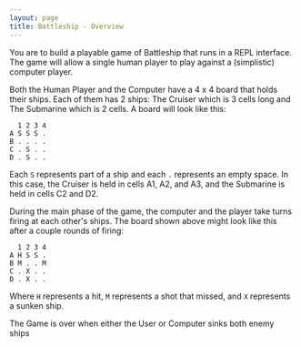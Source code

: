 ```yaml
---
layout: page
title: Battleship - Overview
---
```


You are to build a playable game of Battleship that runs in a REPL interface. The game will allow a single human player to play against a (simplistic) computer player.

Both the Human Player and the Computer have a 4 x 4 board that holds their ships. Each of them has 2 ships: The Cruiser which is 3 cells long and The Submarine which is 2 cells. A board will look like this:

```
  1 2 3 4
A S S S .
B . . . .
C . S . .
D . S . .
```

Each `S` represents part of a ship and each `.` represents an empty space. In this case, the Cruiser is held in cells A1, A2, and A3, and the Submarine is held in cells C2 and D2.

During the main phase of the game, the computer and the player take turns firing at each other's ships. The board shown above might look like this after a couple rounds of firing:

```
  1 2 3 4
A H S S .
B M . . M
C . X . .
D . X . .
```

Where `H` represents a hit, `M` represents a shot that missed, and `X` represents a sunken ship.

The Game is over when either the User or Computer sinks both enemy ships
